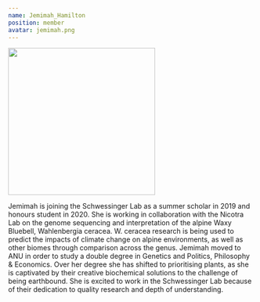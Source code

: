 ```yaml
---
name: Jemimah_Hamilton
position: member
avatar: jemimah.png
---
```


<img width="300" src="{{site.baseurl}}/images/people/{{page.avatar}}" data-action="zoom">

Jemimah is joining the Schwessinger Lab as a summer scholar in 2019 and honours student in 2020. She is working in collaboration with the Nicotra Lab on the genome sequencing and interpretation of the alpine Waxy Bluebell, Wahlenbergia ceracea. W. ceracea research is being used to predict the impacts of climate change on alpine environments, as well as other biomes through comparison across the genus.
Jemimah moved to ANU in order to study a double degree in Genetics and Politics, Philosophy & Economics. Over her degree she has shifted to prioritising plants, as she is captivated by their creative biochemical solutions to the challenge of being earthbound. She is excited to work in the Schwessinger Lab because of their dedication to quality research and depth of understanding.
 

